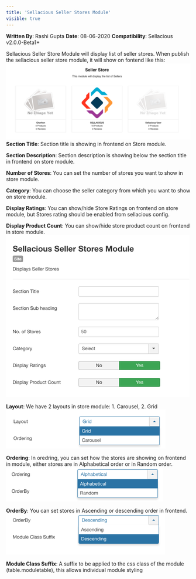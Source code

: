 ```yaml
---
title: 'Sellacious Seller Stores Module'
visible: true
---
```


**Written By**: Rashi Gupta
**Date**: 08-06-2020
**Compatibility**: Sellacious v2.0.0-Beta1+

Sellacious Seller Store Module will display list of seller stores. When publish the sellacious seller store module, it will show on fontend like this:
![](Screen%20Shot%202020-06-08%20at%206.44.32%20PM.png)
**Section Title**: Section title is showing in frontend on Store module.

**Section Description**: Section description is showing below the section title in frontend on store module.

**Number of Stores**: You can set the number of stores you want to show in store module.

**Category**: You can choose the seller category from which you want to show on store module.

**Display Ratings**: You can show/hide Store Ratings on frontend on store module, but Stores rating should be enabled from sellacious config.

**Display Product Count**: You can show/hide store product count on frontend in store module.
![](Screen%20Shot%202020-06-08%20at%207.02.35%20PM.png)

**Layout**: We have 2 layouts in store module: 1. Carousel, 2. Grid![](Screen%20Shot%202020-06-08%20at%207.04.12%20PM.png)

**Ordering**: In oredring, you can set how the stores are showing on frontend in module, either stores are in Alphabetical order or in Random order. ![](Screen%20Shot%202020-06-08%20at%207.04.44%20PM.png)

**OrderBy**: You can set stores in Ascending or descending order in frontend.![](Screen%20Shot%202020-06-08%20at%207.11.33%20PM.png)

**Module Class Suffix**: A suffix to be applied to the css class of the module (table.moduletable), this allows individual module styling